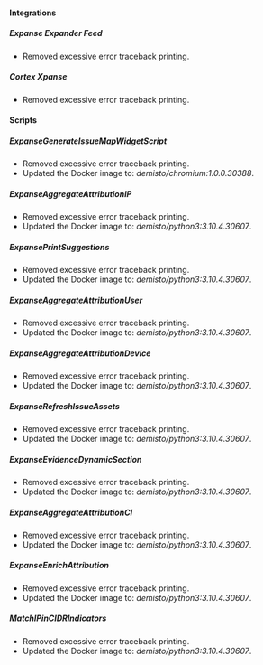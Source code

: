 
#### Integrations
##### Expanse Expander Feed
- Removed excessive error traceback printing.
##### Cortex Xpanse
- Removed excessive error traceback printing.

#### Scripts
##### ExpanseGenerateIssueMapWidgetScript
- Removed excessive error traceback printing.
- Updated the Docker image to: *demisto/chromium:1.0.0.30388*.
##### ExpanseAggregateAttributionIP
- Removed excessive error traceback printing.
- Updated the Docker image to: *demisto/python3:3.10.4.30607*.
##### ExpansePrintSuggestions
- Removed excessive error traceback printing.
- Updated the Docker image to: *demisto/python3:3.10.4.30607*.
##### ExpanseAggregateAttributionUser
- Removed excessive error traceback printing.
- Updated the Docker image to: *demisto/python3:3.10.4.30607*.
##### ExpanseAggregateAttributionDevice
- Removed excessive error traceback printing.
- Updated the Docker image to: *demisto/python3:3.10.4.30607*.
##### ExpanseRefreshIssueAssets
- Removed excessive error traceback printing.
- Updated the Docker image to: *demisto/python3:3.10.4.30607*.
##### ExpanseEvidenceDynamicSection
- Removed excessive error traceback printing.
- Updated the Docker image to: *demisto/python3:3.10.4.30607*.
##### ExpanseAggregateAttributionCI
- Removed excessive error traceback printing.
- Updated the Docker image to: *demisto/python3:3.10.4.30607*.
##### ExpanseEnrichAttribution
- Removed excessive error traceback printing.
- Updated the Docker image to: *demisto/python3:3.10.4.30607*.
##### MatchIPinCIDRIndicators
- Removed excessive error traceback printing.
- Updated the Docker image to: *demisto/python3:3.10.4.30607*.

